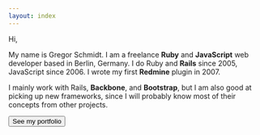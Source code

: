 ```yaml
---
layout: index
---
```



Hi,

My name is Gregor Schmidt. I am a freelance **Ruby** and **JavaScript** web
developer based in Berlin, Germany. I do Ruby and **Rails** since 2005,
JavaScript since 2006. I wrote my first **Redmine** plugin in 2007.

I mainly work with Rails, **Backbone**, and **Bootstrap**, but I am also good at
picking up new frameworks, since I will probably know most of their concepts
from other projects.

<form action="{{ "/portfolio/overview" | prepend: site.baseurl }}">
  <button class="cta">See my portfolio</button>
</form>
